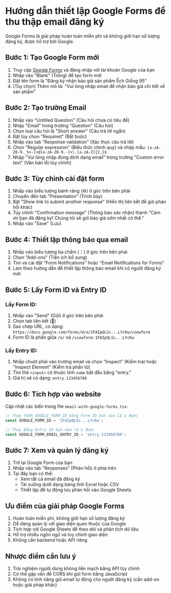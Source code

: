 # Hướng dẫn thiết lập Google Forms để thu thập email đăng ký

Google Forms là giải pháp hoàn toàn miễn phí và không giới hạn số lượng đăng ký, được hỗ trợ bởi Google.

## Bước 1: Tạo Google Form mới

1. Truy cập [Google Forms](https://docs.google.com/forms/) và đăng nhập với tài khoản Google của bạn
2. Nhấp vào "Blank" (Trống) để tạo form mới
3. Đặt tên form là "Đăng ký nhận báo giá sản phẩm Ếch Giống 95"
4. (Tùy chọn) Thêm mô tả: "Vui lòng nhập email để nhận báo giá chi tiết về sản phẩm"

## Bước 2: Tạo trường Email

1. Nhấp vào "Untitled Question" (Câu hỏi chưa có tiêu đề)
2. Nhập "Email" trong trường "Question" (Câu hỏi)
3. Chọn loại câu hỏi là "Short answer" (Câu trả lời ngắn)
4. Bật tùy chọn "Required" (Bắt buộc)
5. Nhấp vào tab "Response validation" (Xác thực câu trả lời)
6. Chọn "Regular expression" (Biểu thức chính quy) và nhập mẫu: `[a-zA-Z0-9._%+-]+@[a-zA-Z0-9.-]+\.[a-zA-Z]{2,}$`
7. Nhập "Vui lòng nhập đúng định dạng email" trong trường "Custom error text" (Văn bản lỗi tùy chỉnh)

## Bước 3: Tùy chỉnh cài đặt form

1. Nhấp vào biểu tượng bánh răng (⚙️) ở góc trên bên phải
2. Chuyển đến tab "Presentation" (Trình bày)
3. Bật "Show link to submit another response" (Hiển thị liên kết để gửi phản hồi khác)
4. Tùy chỉnh "Confirmation message" (Thông báo xác nhận) thành "Cảm ơn bạn đã đăng ký! Chúng tôi sẽ gửi báo giá sớm nhất có thể."
5. Nhấp vào "Save" (Lưu)

## Bước 4: Thiết lập thông báo qua email

1. Nhấp vào biểu tượng ba chấm (⋮) ở góc trên bên phải
2. Chọn "Add-ons" (Tiện ích bổ sung)
3. Tìm và cài đặt "Form Notifications" hoặc "Email Notifications for Forms"
4. Làm theo hướng dẫn để thiết lập thông báo email khi có người đăng ký mới

## Bước 5: Lấy Form ID và Entry ID

### Lấy Form ID:
1. Nhấp vào "Send" (Gửi) ở góc trên bên phải
2. Chọn tab liên kết (🔗)
3. Sao chép URL, có dạng: `https://docs.google.com/forms/d/e/1FAIpQLSc...LYcKw/viewform`
4. Form ID là phần giữa `/e/` và `/viewform`: `1FAIpQLSc...LYcKw`

### Lấy Entry ID:
1. Nhấp chuột phải vào trường email và chọn "Inspect" (Kiểm tra) hoặc "Inspect Element" (Kiểm tra phần tử)
2. Tìm thẻ `<input>` có thuộc tính `name` bắt đầu bằng "entry."
3. Giá trị sẽ có dạng: `entry.123456789`

## Bước 6: Tích hợp vào website

Cập nhật các biến trong file `email-with-google-forms.tsx`:

```javascript
// Thay YOUR_GOOGLE_FORM_ID bằng Form ID bạn vừa lấy được
const GOOGLE_FORM_ID = '1FAIpQLSc...LYcKw';

// Thay bằng Entry ID bạn vừa lấy được
const GOOGLE_FORM_EMAIL_ENTRY_ID = 'entry.123456789';
```

## Bước 7: Xem và quản lý đăng ký

1. Trở lại Google Form của bạn
2. Nhấp vào tab "Responses" (Phản hồi) ở phía trên
3. Tại đây bạn có thể:
   - Xem tất cả email đã đăng ký
   - Tải xuống dưới dạng bảng tính Excel hoặc CSV
   - Thiết lập để tự động lưu phản hồi vào Google Sheets

## Ưu điểm của giải pháp Google Forms

1. Hoàn toàn miễn phí, không giới hạn số lượng đăng ký
2. Dễ dàng quản lý với giao diện quen thuộc của Google
3. Tích hợp với Google Sheets để theo dõi và phân tích dữ liệu
4. Hỗ trợ nhiều ngôn ngữ và tùy chỉnh giao diện
5. Không cần backend hoặc API riêng

## Nhược điểm cần lưu ý

1. Trải nghiệm người dùng không liền mạch bằng API tùy chỉnh
2. Có thể gặp vấn đề CORS khi gửi form bằng JavaScript
3. Không có tính năng gửi email tự động cho người đăng ký (cần add-on hoặc giải pháp khác) 